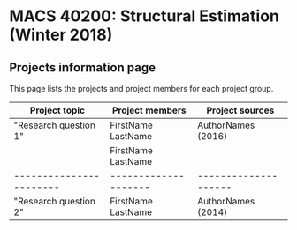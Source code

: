 # MACS 40200: Structural Estimation (Winter 2018) #

## Projects information page ##

This page lists the projects and project members for each project group.

| Project topic         | Project members    | Project sources    |
|-----------------------|--------------------|--------------------|
| "Research question 1" | FirstName LastName | AuthorNames (2016) |
|                       | FirstName LastName |                    |
|-----------------------|--------------------|--------------------|
| "Research question 2" | FirstName LastName | AuthorNames (2014) |
